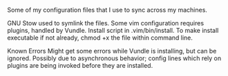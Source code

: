 Some of my configuration files that I use to sync across my machines.

GNU Stow used to symlink the files.
Some vim configuration requires plugins, handled by Vundle. Install script in .vim/bin/install.
To make install executable if not already, chmod +x the file within command line.

Known Errors
Might get some errors while Vundle is installing, but can be ignored.
Possibly due to asynchronous behavior; config lines which rely on plugins are being invoked before they are installed.

